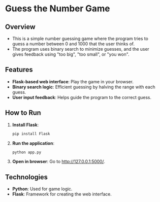 # Guess the Number Game

## Overview
- This is a simple number guessing game where the program tries to guess a number between 0 and 1000 that the user thinks of.
- The program uses binary search to minimize guesses, and the user gives feedback using "too big", "too small", or "you won".

## Features
- **Flask-based web interface**: Play the game in your browser.
- **Binary search logic**: Efficient guessing by halving the range with each guess.
- **User input feedback**: Helps guide the program to the correct guess.

## How to Run
1. **Install Flask**:
   ```bash
   pip install Flask
   
2. **Run the application**:
    ```bash
   python app.py

3. **Open in browser**: Go to http://127.0.0.1:5000/.

## Technologies

- **Python**: Used for game logic.
- **Flask**: Framework for creating the web interface.